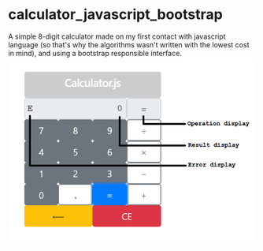 # calculator_javascript_bootstrap
A simple 8-digit calculator made on my first contact with javascript language (so that's why the algorithms wasn't written with the lowest cost in mind), and using a bootstrap responsible interface.
![Calculator](media/calculator_javascript_bootstrap.png)
